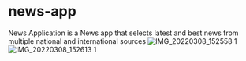 # news-app
News Application is a News app that selects latest and best news from multiple national and international sources 
![IMG_20220308_152558 1](https://user-images.githubusercontent.com/76426940/157247974-78dea894-97db-4832-9d86-50bf70da25af.jpg)
![IMG_20220308_152613 1](https://user-images.githubusercontent.com/76426940/157248192-b02c656c-01ea-45f8-9a7f-bae21c1a91e9.jpg)

